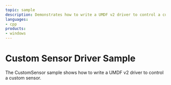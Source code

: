 ```yaml
---
topic: sample
description: Demonstrates how to write a UMDF v2 driver to control a custom sensor.
languages:
- cpp
products:
- windows
---
```


<!---
    name: Custom Sensor Driver Sample
    platform: UMDF2
    language: cpp
    category: Sensors
    description: Demonstrates how to write a UMDF v2 driver to control a custom sensor.
    samplefwlink: http://go.microsoft.com/fwlink/p/?LinkId=617958
--->

# Custom Sensor Driver Sample

The CustomSensor sample shows how to write a UMDF v2 driver to control a custom sensor.